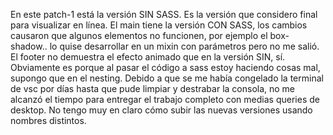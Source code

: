 En este patch-1 está la versión SIN SASS. Es la versión que considero final para visualizar en línea. El main tiene la versión CON SASS, los cambios causaron que algunos elementos no funcionen, por ejemplo el box-shadow.. lo quise desarrollar en un mixin con parámetros pero no me salió. El footer no demuestra el efecto animado que en la versión SIN, sí. Obviamente es porque al pasar el código a sass estoy haciendo cosas mal, supongo que en el nesting. Debido a que se me había congelado la terminal de vsc por días hasta que pude limpiar y destrabar la consola, no me alcanzó el tiempo para entregar el trabajo completo con medias queries de desktop. No tengo muy en claro cómo subir las nuevas versiones usando nombres distintos.
